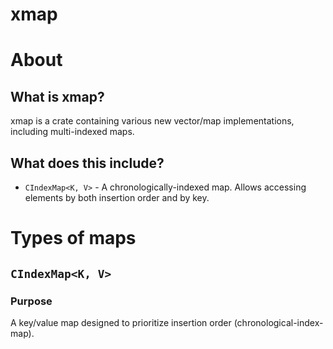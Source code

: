 # xmap

# About
## What is xmap?
xmap is a crate containing various new vector/map implementations, including multi-indexed maps.

## What does this include?
- `CIndexMap<K, V>` - A chronologically-indexed map. Allows accessing elements by both insertion
order and by key. 


# Types of maps
## `CIndexMap<K, V>`
### Purpose
A key/value map designed to prioritize insertion order (chronological-index-map).